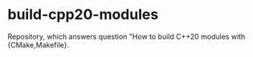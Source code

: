 # build-cpp20-modules

Repository, which answers question "How to build C++20 modules with {CMake,Makefile}.
